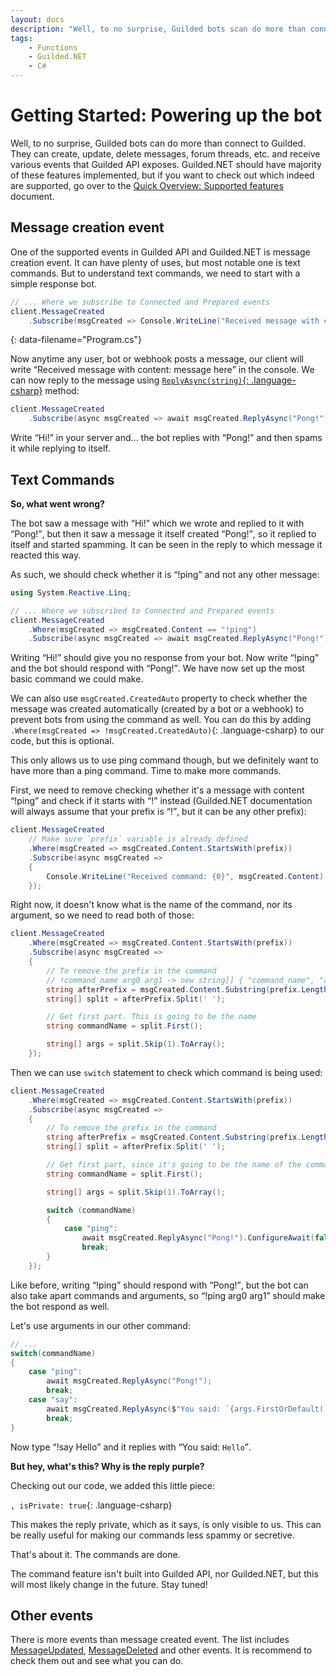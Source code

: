 ```yaml
---
layout: docs
description: "Well, to no surprise, Guilded bots scan do more than connect to Guilded. They can update, delete messages, forum threads, etc. and receive various events that Guilded API exposes."
tags:
    - Functions
    - Guilded.NET
    - C#
---
```


# Getting Started: Powering up the bot

Well, to no surprise, Guilded bots can do more than connect to Guilded. They can create, update, delete messages, forum threads, etc. and receive various events that Guilded API exposes. Guilded.NET should have majority of these features implemented, but if you want to check out which indeed are supported, go over to the [Quick Overview: Supported features](/docs/supported) document.

## Message creation event

One of the supported events in Guilded API and Guilded.NET is message creation event. It can have plenty of uses, but most notable one is text commands. But to understand text commands, we need to start with a simple response bot.

```csharp
// ... Where we subscribe to Connected and Prepared events
client.MessageCreated
    .Subscribe(msgCreated => Console.WriteLine("Received message with content: {0}", msgCreated.Content));
```
{: data-filename="Program.cs"}

Now anytime any user, bot or webhook posts a message, our client will write <q>Received message with content: message here</q> in the console. We can now reply to the message using [`ReplyAsync(string)`{: .language-csharp}](/references/MessageEvent_ReplyAsync(string)) method:

```csharp
client.MessageCreated
    .Subscribe(async msgCreated => await msgCreated.ReplyAsync("Pong!").ConfigureAwait(false));
```

Write <q>Hi!</q> in your server and... the bot replies with <q>Pong!</q> and then spams it while replying to itself.

## Text Commands

**So, what went wrong?**

The bot saw a message with <q>Hi!</q> which we wrote and replied to it with <q>Pong!</q>, but then it saw a message it itself created <q>Pong!</q>, so it replied to itself and started spamming. It can be seen in the reply to which message it reacted this way.

As such, we should check whether it is <q>!ping</q> and not any other message:

```csharp
using System.Reactive.Linq;

// ... Where we subscribed to Connected and Prepared events
client.MessageCreated
    .Where(msgCreated => msgCreated.Content == "!ping")
    .Subscribe(async msgCreated => await msgCreated.ReplyAsync("Pong!").ConfigureAwait(false));
```

Writing <q>Hi!</q> should give you no response from your bot. Now write <q>!ping</q> and the bot should respond with <q>Pong!</q>. We have now set up the most basic command we could make.

We can also use `msgCreated.CreatedAuto` property to check whether the message was created automatically (created by a bot or a webhook) to prevent bots from using the command as well. You can do this by adding `.Where(msgCreated => !msgCreated.CreatedAuto)`{: .language-csharp} to our code, but this is optional.

This only allows us to use ping command though, but we definitely want to have more than a ping command. Time to make more commands.

First, we need to remove checking whether it's a message with content <q>!ping</q> and check if it starts with <q>!</q> instead (Guilded.NET documentation will always assume that your prefix is <q>!</q>, but it can be any other prefix):

```csharp
client.MessageCreated
    // Make sure `prefix` variable is already defined
    .Where(msgCreated => msgCreated.Content.StartsWith(prefix))
    .Subscribe(async msgCreated =>
    {
        Console.WriteLine("Received command: {0}", msgCreated.Content)
    });
```

Right now, it doesn't know what is the name of the command, nor its argument, so we need to read both of those:

```csharp
client.MessageCreated
    .Where(msgCreated => msgCreated.Content.StartsWith(prefix))
    .Subscribe(async msgCreated =>
    {
        // To remove the prefix in the command
        // !command_name arg0 arg1 -> new string[] { "command_name", "arg0", "arg1" }
        string afterPrefix = msgCreated.Content.Substring(prefix.Length);
        string[] split = afterPrefix.Split(' ');

        // Get first part. This is going to be the name
        string commandName = split.First();

        string[] args = split.Skip(1).ToArray();
    });
```

Then we can use `switch` statement to check which command is being used:

```csharp
client.MessageCreated
    .Where(msgCreated => msgCreated.Content.StartsWith(prefix))
    .Subscribe(async msgCreated =>
    {
        // To remove the prefix in the command
        string afterPrefix = msgCreated.Content.Substring(prefix.Length);
        string[] split = afterPrefix.Split(' ');

        // Get first part, since it's going to be the name of the command
        string commandName = split.First();

        string[] args = split.Skip(1).ToArray();

        switch (commandName)
        {
            case "ping":
                await msgCreated.ReplyAsync("Pong!").ConfigureAwait(false);
                break;
        }
    });
```

Like before, writing <q>!ping</q> should respond with <q>Pong!</q>, but the bot can also take apart commands and arguments, so <q>!ping arg0 arg1</q> should make the bot respond as well.

Let's use arguments in our other command:

```csharp
// ...
switch(commandName)
{
    case "ping":
        await msgCreated.ReplyAsync("Pong!");
        break;
    case "say":
        await msgCreated.ReplyAsync($"You said: `{args.FirstOrDefault()}`", isPrivate: true).ConfigureAwait(false);
        break;
}
```

Now type <q>!say Hello</q> and it replies with <q>You said: `Hello`</q>.

**But hey, what's this? Why is the reply purple?**

Checking out our code, we added this little piece:

`, isPrivate: true`{: .language-csharp}

This makes the reply private, which as it says, is only visible to us. This can be really useful for making our commands less spammy or secretive.

That's about it. The commands are done.

The command feature isn't built into Guilded API, nor Guilded.NET, but this will most likely change in the future. Stay tuned!

## Other events

There is more events than message created event. The list includes [MessageUpdated](/references/AbstractGuildedClient_MessageUpdated), [MessageDeleted](/references/AbstractGuildedClient_MessageDeleted) and other events. It is recommend to check them out and see what you can do.